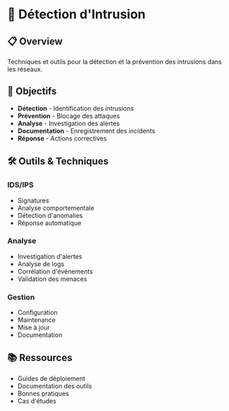 # 🚨 Détection d'Intrusion

## 📋 Overview

Techniques et outils pour la détection et la prévention des intrusions dans les réseaux.

## 🎯 Objectifs

- **Détection** - Identification des intrusions
- **Prévention** - Blocage des attaques
- **Analyse** - Investigation des alertes
- **Documentation** - Enregistrement des incidents
- **Réponse** - Actions correctives

## 🛠️ Outils & Techniques

### IDS/IPS
- Signatures
- Analyse comportementale
- Détection d'anomalies
- Réponse automatique

### Analyse
- Investigation d'alertes
- Analyse de logs
- Corrélation d'événements
- Validation des menaces

### Gestion
- Configuration
- Maintenance
- Mise à jour
- Documentation

## 📚 Ressources

- Guides de déploiement
- Documentation des outils
- Bonnes pratiques
- Cas d'études 